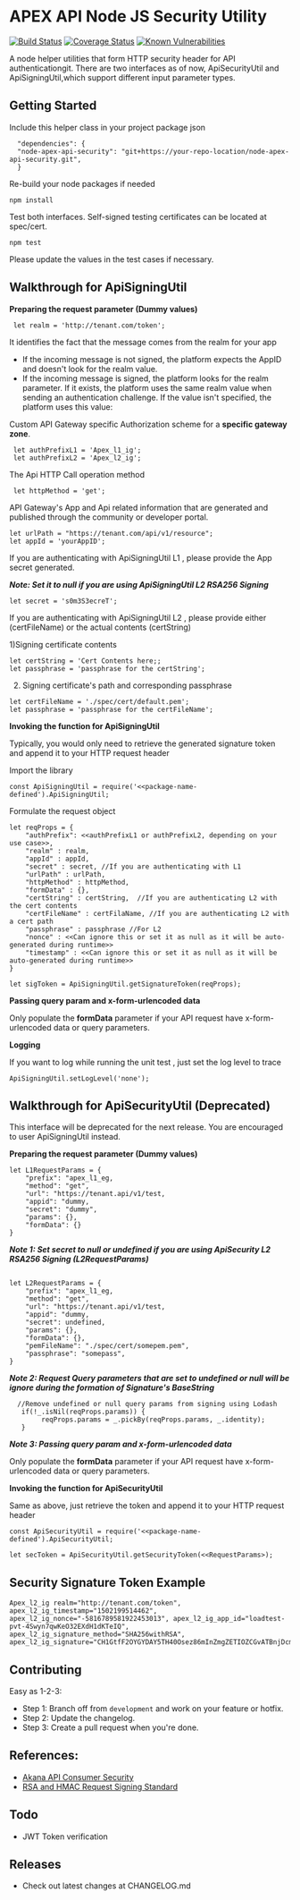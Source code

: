 # APEX API Node JS Security Utility
[![Build Status](https://travis-ci.org/GovTechSG/node-apex-api-security.svg?branch=master)](https://travis-ci.org/GovTechSG/node-apex-api-security)
[![Coverage Status](https://coveralls.io/repos/github/GovTechSG/node-apex-api-security/badge.svg?branch=master)](https://coveralls.io/github/GovTechSG/node-apex-api-security?branch=master)
[![Known Vulnerabilities](https://snyk.io/test/github/govtechsg/node-apex-api-security/badge.svg)](https://snyk.io/test/github/govtechsg/node-apex-api-security)

A node helper utilities that form HTTP security header for API authenticationgit. There are two interfaces as of now, ApiSecurityUtil and ApiSigningUtil,which support different input parameter types.

## Getting Started
Include this helper class in your project package json

```
  "dependencies": {
  "node-apex-api-security": "git+https://your-repo-location/node-apex-api-security.git",
  }
```

Re-build your node packages if needed

```
npm install
```

Test both interfaces.  Self-signed testing certificates can be located at spec/cert. 

```
npm test
```

Please update the values in the test cases if necessary.

## Walkthrough for ApiSigningUtil

**Preparing the request parameter (Dummy values)**


```
 let realm = 'http://tenant.com/token';
```

It identifies the fact that the message comes from the realm for your app

+ If the incoming message is not signed, the platform expects the AppID and doesn't look for the realm value.
+ If the incoming message is signed, the platform looks for the realm parameter. If it exists, the platform uses the same realm value when sending an authentication challenge. If the value isn't specified, the platform uses this value:

Custom API Gateway specific Authorization scheme for a **specific gateway zone**. 
 
```
 let authPrefixL1 = 'Apex_l1_ig';
 let authPrefixL2 = 'Apex_l2_ig';
```
 The Api HTTP Call operation method
 
```
 let httpMethod = 'get';
```

API Gateway's App and Api related information that are generated and published through the community or developer portal.
 
```
let urlPath = "https://tenant.com/api/v1/resource";
let appId = 'yourAppID';
```

If you are authenticating with ApiSigningUtil L1 , please provide the App secret generated. 

***Note: Set it to null if you are using ApiSigningUtil L2 RSA256 Signing***

```
let secret = 's0m3S3ecreT';
```

If you are authenticating with ApiSigningUtil L2 , please provide either  (certFileName) or the actual contents (certString)

1)Signing certificate contents

```
let certString = 'Cert Contents here;;
let passphrase = 'passphrase for the certString';
```

2) Signing certificate's path and corresponding passphrase

```
let certFileName = './spec/cert/default.pem'; 
let passphrase = 'passphrase for the certFileName';
```

**Invoking the function for ApiSigningUtil**

Typically, you would only need to retrieve the generated signature token and append it to your HTTP request header

Import the library

```
const ApiSigningUtil = require('<<package-name-defined').ApiSigningUtil;
```

Formulate the request object

```
let reqProps = {
    "authPrefix": <<authPrefixL1 or authPrefixL2, depending on your use case>>,
    "realm" : realm,
    "appId" : appId,
    "secret" : secret, //If you are authenticating with L1
    "urlPath" : urlPath,
    "httpMethod" : httpMethod,
    "formData" : {},
    "certString" : certString,  //If you are authenticating L2 with the cert contents
    "certFileName" : certFilaName, //If you are authenticating L2 with a cert path
    "passphrase" : passphrase //For L2
    "nonce" : <<Can ignore this or set it as null as it will be auto-generated during runtime>>
    "timestamp" : <<Can ignore this or set it as null as it will be auto-generated during runtime>>
}
```

```
let sigToken = ApiSigningUtil.getSignatureToken(reqProps);

```

**Passing query param and x-form-urlencoded data**

Only populate the **formData** parameter if your API request have x-form-urlencoded data or query parameters. 

**Logging**

If you want to log while running the unit test , just set the log level to trace

```
ApiSigningUtil.setLogLevel('none');
```

## Walkthrough for ApiSecurityUtil (Deprecated)

This interface will be deprecated for the next release. You are encouraged to user ApiSigningUtil instead.

**Preparing the request parameter (Dummy values)**

```
let L1RequestParams = {
    "prefix": "apex_l1_eg,
    "method": "get",
    "url": "https://tenant.api/v1/test,
    "appid": "dummy,
    "secret": "dummy",
    "params": {},
    "formData": {}
}
```

***Note 1: Set secret to null or undefined if you are using ApiSecurity L2 RSA256 Signing (L2RequestParams)***

```

let L2RequestParams = {
    "prefix": "apex_l1_eg,
    "method": "get",
    "url": "https://tenant.api/v1/test,
    "appid": "dummy,
    "secret": undefined,
    "params": {},
    "formData": {},
    "pemFileName": "./spec/cert/somepem.pem",
    "passphrase": "somepass",
}
```

***Note 2: Request Query parameters that are set to undefined or null will be ignore during the formation of Signature's BaseString***

```
  //Remove undefined or null query params from signing using Lodash
   if(!_.isNil(reqProps.params)) {
        reqProps.params = _.pickBy(reqProps.params, _.identity);
   }
```

***Note 3: Passing query param and x-form-urlencoded data***

Only populate the **formData** parameter if your API request have x-form-urlencoded data or query parameters. 

**Invoking the function for ApiSecurityUtil**

Same as above, just retrieve the token and append it to your HTTP request header

```
const ApiSecurityUtil = require('<<package-name-defined').ApiSecurityUtil;

let secToken = ApiSecurityUtil.getSecurityToken(<<RequestParams>);

```

## Security Signature Token Example
```
Apex_l2_ig realm="http://tenant.com/token", apex_l2_ig_timestamp="1502199514462", apex_l2_ig_nonce="-5816789581922453013", apex_l2_ig_app_id="loadtest-pvt-4Swyn7qwKeO32EXdH1dKTeIQ", 
apex_l2_ig_signature_method="SHA256withRSA", 
apex_l2_ig_signature="CH1GtfF2OYGYDAY5TH40Osez86mInZmgZETIOZCGvATBnjDcmCi6blkOlfUpGvzoccr9CA0wO8jL6VNh6cqPnVjO4bpVnSLQ8iiPOz4JK7kxJ4Cb19sX4pO6sx4srDmNqfnGOp5FeFx/rCr16ecvd3+HJF5sJEeOrDytr+HlOBf9pARVx5GroVSKxsKkXzto5XpJ2MN0Mu8eZA5BNJwune/TnnEy0oqjJWNSE+puGH4jMsp4hgLsJOwxJPS8Zg9dtPzoV60Gigxd7Yif2NqiFGI3oi0D3+sVv3QxURLPwCSE9ARyeenYhipG+6gncCR+tWEfaQBGyH9gnG6RtwZh3A=="
```

## Contributing

Easy as 1-2-3:

  + Step 1: Branch off from ```development``` and work on your feature or hotfix.
  + Step 2: Update the changelog.
  + Step 3: Create a pull request when you're done.

## References:
+ [Akana API Consumer Security](http://docs.akana.com/ag/cm_policies/using_api_consumer_app_sec_policy.htm)
+ [RSA and HMAC Request Signing Standard](http://tools.ietf.org/html/draft-cavage-http-signatures-05)

## Todo
+ JWT Token verification   

## Releases
+ Check out latest changes at CHANGELOG.md


